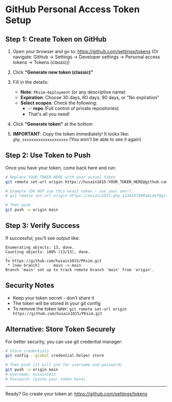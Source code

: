 # GitHub Personal Access Token Setup

## Step 1: Create Token on GitHub

1. Open your browser and go to: https://github.com/settings/tokens
   (Or navigate: GitHub → Settings → Developer settings → Personal access tokens → Tokens (classic))

2. Click **"Generate new token (classic)"**

3. Fill in the details:
   - **Note**: `PKsim-deployment` (or any descriptive name)
   - **Expiration**: Choose 30 days, 60 days, 90 days, or "No expiration"
   - **Select scopes**: Check the following:
     - ✅ **repo** (Full control of private repositories)
     - That's all you need!

4. Click **"Generate token"** at the bottom

5. **IMPORTANT**: Copy the token immediately! It looks like: `ghp_xxxxxxxxxxxxxxxxxxxx`
   (You won't be able to see it again)

## Step 2: Use Token to Push

Once you have your token, come back here and run:

```bash
# Replace YOUR_TOKEN_HERE with your actual token
git remote set-url origin https://husain1015:YOUR_TOKEN_HERE@github.com/husain1015/PKsim.git

# Example (DO NOT use this exact token - use your own!):
# git remote set-url origin https://husain1015:ghp_1234567890abcdef@github.com/husain1015/PKsim.git

# Then push
git push -u origin main
```

## Step 3: Verify Success

If successful, you'll see output like:
```
Enumerating objects: 13, done.
Counting objects: 100% (13/13), done.
...
To https://github.com/husain1015/PKsim.git
 * [new branch]      main -> main
Branch 'main' set up to track remote branch 'main' from 'origin'.
```

## Security Notes

- Keep your token secret - don't share it
- The token will be stored in your git config
- To remove the token later: `git remote set-url origin https://github.com/husain1015/PKsim.git`

## Alternative: Store Token Securely

For better security, you can use git credential manager:
```bash
# Store credentials
git config --global credential.helper store

# Then push (it will ask for username and password)
git push -u origin main
# Username: husain1015
# Password: [paste your token here]
```

---

Ready? Go create your token at: https://github.com/settings/tokens